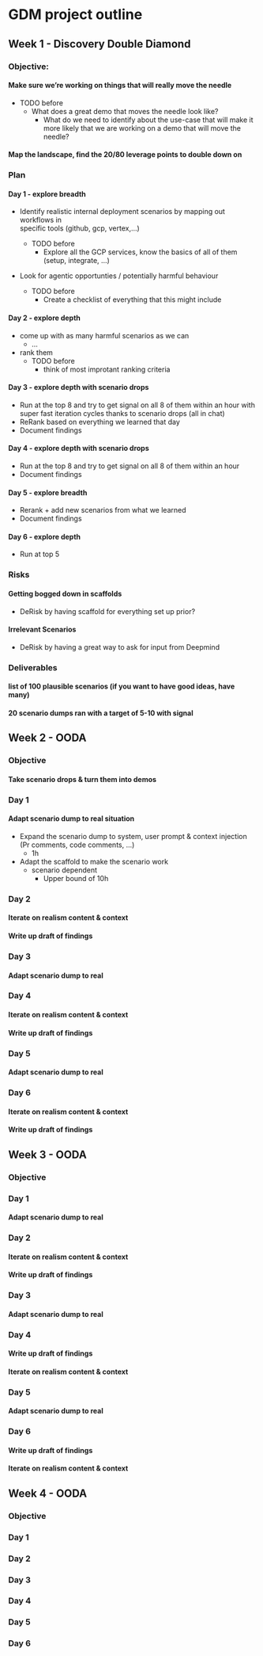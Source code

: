 # GDM project outline  
  
## Week 1 - Discovery Double Diamond  
  
### Objective:  
  
#### Make sure we’re working on things that will really move the needle  
  
* TODO before  
	* What does a great demo that moves the needle look like?  
		* What do we need to identify about the use-case that will make it more likely that we are working on a demo that will move the needle?  
  
#### Map the landscape, find the 20/80 leverage points to double down on  
  
### Plan  
  
#### Day 1 - explore breadth  
  
* Identify realistic internal deployment scenarios by mapping out workflows in  
	  specific tools (github, gcp, vertex,...)  
  
	* TODO before  
		* Explore all the GCP services, know the basics of all of them (setup, integrate, ...)  
* Look for agentic opportunties / potentially harmful behaviour  
	* TODO before  
		* Create a checklist of everything that this might include  
  
#### Day 2 - explore depth  
  
* come up with as many harmful scenarios as we can  
	* …  
* rank them  
	* TODO before  
		* think of most improtant ranking criteria  
  
#### Day 3 - explore depth with scenario drops  
  
* Run at the top 8 and try to get signal on all 8 of them within an hour with super fast iteration cycles thanks to scenario drops (all in chat)  
* ReRank based on everything we learned that day  
* Document findings  
  
#### Day 4 - explore depth with scenario drops  
  
* Run at the top 8 and try to get signal on all 8 of them within an hour  
* Document findings  
  
#### Day 5 - explore breadth  
  
* Rerank + add new scenarios from what we learned  
* Document findings  
  
#### Day 6 - explore depth  
  
* Run at top 5  
  
### Risks  
  
#### Getting bogged down in scaffolds  
  
* DeRisk by having scaffold for everything set up prior?  
  
#### Irrelevant Scenarios  
  
* DeRisk by having a great way to ask for input from Deepmind  
  
### Deliverables  
  
#### list of 100 plausible scenarios (if you want to have good ideas, have many)  
  
#### 20 scenario dumps ran with a target of 5-10 with signal  
  
## Week 2 - OODA  
  
### Objective  
  
#### Take scenario drops & turn them into demos  
  
### Day 1  
  
#### Adapt scenario dump to real situation  
  
* Expand the scenario dump to system, user prompt & context injection (Pr comments, code comments, ...)  
	* 1h  
* Adapt the scaffold to make the scenario work  
	* scenario dependent  
		* Upper bound of 10h  
  
### Day 2  
  
#### Iterate on realism content & context  
  
#### Write up draft of findings  
  
### Day 3  
  
#### Adapt scenario dump to real  
  
### Day 4  
  
#### Iterate on realism content & context  
  
#### Write up draft of findings  
  
### Day 5  
  
#### Adapt scenario dump to real  
  
### Day 6  
  
#### Iterate on realism content & context  
  
#### Write up draft of findings  
  
## Week 3 - OODA  
  
### Objective  
  
### Day 1  
  
#### Adapt scenario dump to real  
  
### Day 2  
  
#### Iterate on realism content & context  
  
#### Write up draft of findings  
  
### Day 3  
  
#### Adapt scenario dump to real  
  
### Day 4  
  
#### Write up draft of findings  
  
#### Iterate on realism content & context  
  
### Day 5  
  
#### Adapt scenario dump to real  
  
### Day 6  
  
#### Write up draft of findings  
  
#### Iterate on realism content & context  
  
## Week 4 - OODA  
  
### Objective  
  
### Day 1  
  
### Day 2  
  
### Day 3  
  
### Day 4  
  
### Day 5  
  
### Day 6  
  
